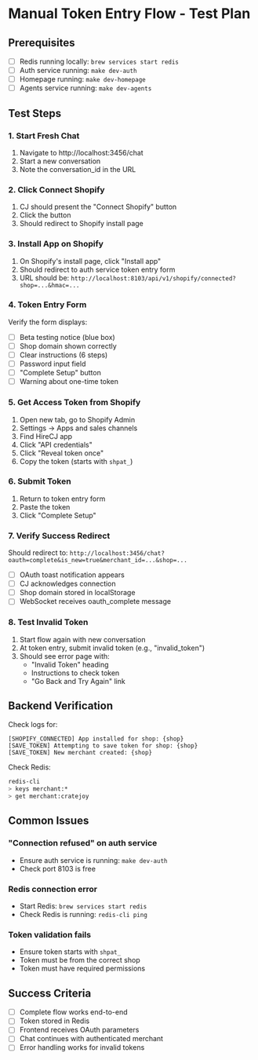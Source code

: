 # Manual Token Entry Flow - Test Plan

## Prerequisites
- [ ] Redis running locally: `brew services start redis`
- [ ] Auth service running: `make dev-auth`
- [ ] Homepage running: `make dev-homepage`
- [ ] Agents service running: `make dev-agents`

## Test Steps

### 1. Start Fresh Chat
1. Navigate to http://localhost:3456/chat
2. Start a new conversation
3. Note the conversation_id in the URL

### 2. Click Connect Shopify
1. CJ should present the "Connect Shopify" button
2. Click the button
3. Should redirect to Shopify install page

### 3. Install App on Shopify
1. On Shopify's install page, click "Install app"
2. Should redirect to auth service token entry form
3. URL should be: `http://localhost:8103/api/v1/shopify/connected?shop=...&hmac=...`

### 4. Token Entry Form
Verify the form displays:
- [ ] Beta testing notice (blue box)
- [ ] Shop domain shown correctly
- [ ] Clear instructions (6 steps)
- [ ] Password input field
- [ ] "Complete Setup" button
- [ ] Warning about one-time token

### 5. Get Access Token from Shopify
1. Open new tab, go to Shopify Admin
2. Settings → Apps and sales channels
3. Find HireCJ app
4. Click "API credentials"
5. Click "Reveal token once"
6. Copy the token (starts with `shpat_`)

### 6. Submit Token
1. Return to token entry form
2. Paste the token
3. Click "Complete Setup"

### 7. Verify Success Redirect
Should redirect to: `http://localhost:3456/chat?oauth=complete&is_new=true&merchant_id=...&shop=...`
- [ ] OAuth toast notification appears
- [ ] CJ acknowledges connection
- [ ] Shop domain stored in localStorage
- [ ] WebSocket receives oauth_complete message

### 8. Test Invalid Token
1. Start flow again with new conversation
2. At token entry, submit invalid token (e.g., "invalid_token")
3. Should see error page with:
   - "Invalid Token" heading
   - Instructions to check token
   - "Go Back and Try Again" link

## Backend Verification

Check logs for:
```
[SHOPIFY_CONNECTED] App installed for shop: {shop}
[SAVE_TOKEN] Attempting to save token for shop: {shop}
[SAVE_TOKEN] New merchant created: {shop}
```

Check Redis:
```bash
redis-cli
> keys merchant:*
> get merchant:cratejoy
```

## Common Issues

### "Connection refused" on auth service
- Ensure auth service is running: `make dev-auth`
- Check port 8103 is free

### Redis connection error
- Start Redis: `brew services start redis`
- Check Redis is running: `redis-cli ping`

### Token validation fails
- Ensure token starts with `shpat_`
- Token must be from the correct shop
- Token must have required permissions

## Success Criteria
- [ ] Complete flow works end-to-end
- [ ] Token stored in Redis
- [ ] Frontend receives OAuth parameters
- [ ] Chat continues with authenticated merchant
- [ ] Error handling works for invalid tokens